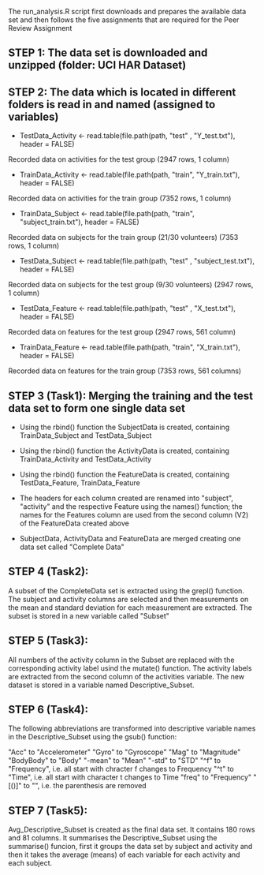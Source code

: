 The run_analysis.R script first downloads and prepares the available data set and then follows the five assignments that are required for the Peer Review Assignment

## STEP 1: The data set is downloaded and unzipped (folder: UCI HAR Dataset)

## STEP 2: The data which is located in different folders is read in and named (assigned to variables)

* TestData_Activity <-
        read.table(file.path(path, "test" , "Y_test.txt"), header = FALSE)

Recorded data on activities for the test group (2947 rows, 1 column) 

* TrainData_Activity <-
        read.table(file.path(path, "train", "Y_train.txt"), header = FALSE)

Recorded data on activities for the train group (7352 rows, 1 column)

* TrainData_Subject <-
        read.table(file.path(path, "train", "subject_train.txt"), header = FALSE)

Recorded data on subjects for the train group (21/30 volunteers) (7353 rows, 1 column)

* TestData_Subject  <-
        read.table(file.path(path, "test" , "subject_test.txt"), header = FALSE)

Recorded data on subjects for the test group (9/30 volunteers) (2947 rows, 1 column)

* TestData_Feature <-
        read.table(file.path(path, "test" , "X_test.txt"), header = FALSE)

Recorded data on features for the test group (2947 rows, 561 column)

* TrainData_Feature <-
        read.table(file.path(path, "train", "X_train.txt"), header = FALSE)

Recorded data on features for the train group (7353 rows, 561 columns)        

## STEP 3 (Task1): Merging the training and the test data set to form one single data set 

* Using the rbind() function the SubjectData is created, containing TrainData_Subject and TestData_Subject
* Using the rbind() function the ActivityData is created, containing TrainData_Activity and TestData_Activity
* Using the rbind() function the FeatureData is created, containing TestData_Feature, TrainData_Feature

* The headers for each column created are renamed into "subject", "activity" and the respective Feature using the names() function; the names for the Features column are used from the second column (V2) of the FeatureData created above  

* SubjectData, ActivityData and FeatureData are merged creating one data set called "Complete Data"

## STEP 4 (Task2):
        
A subset of the CompleteData set is extracted using the grepl() function. The subject and activity columns are selected and then measurements on the mean and standard deviation for each measurement are extracted. The subset is stored in a new variable called "Subset" 

## STEP 5 (Task3):
        
All numbers of the activity column in the Subset are replaced with the corresponding activity label usind the mutate() function. The activity labels are extracted from the second column of the activities variable. The new dataset is stored in a variable named Descriptive_Subset.

## STEP 6 (Task4):
        
The following abbreviations are transformed into descriptive variable names in the Descriptive_Subset using the gsub() function:  

 "Acc" to "Accelerometer"
 "Gyro" to "Gyroscope"
 "Mag" to "Magnitude"
 "BodyBody" to "Body"
 "-mean" to "Mean"
 "-std" to "STD"
 "^f" to "Frequency", i.e. all start with chracter f changes to Frequency
 "^t" to "Time", i.e. all start with character t changes to Time
 "freq" to "Frequency"
 "[()]" to "", i.e. the parenthesis are removed 
 
## STEP 7 (Task5):

Avg_Descriptive_Subset is created as the final data set. It contains 180 rows and 81 columns. It summarises the Descriptive_Subset using the summarise() funcion, first it groups the data set by subject and activity and then it takes the average (means) of each variable for each activity and each subject. 




